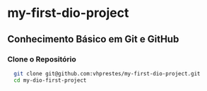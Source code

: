 # my-first-dio-project



## Conhecimento Básico em Git e GitHub

### Clone o Repositório


```bash
  git clone git@github.com:vhprestes/my-first-dio-project.git
  cd my-dio-first-project
```
